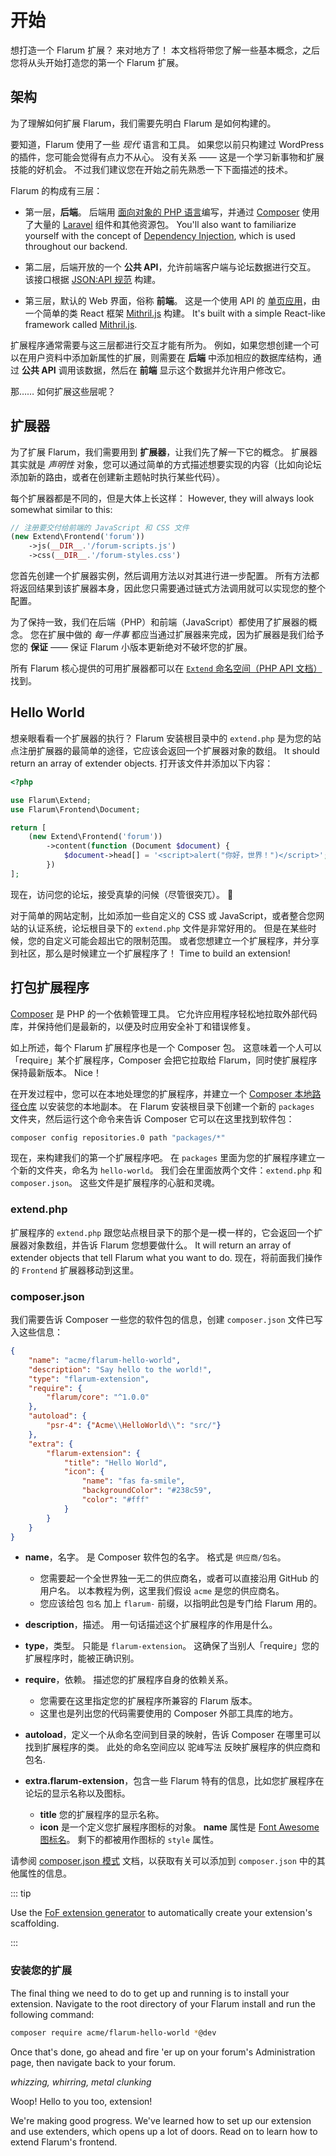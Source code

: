 # 开始

想打造一个 Flarum 扩展？ 来对地方了！ 本文档将带您了解一些基本概念，之后您将从头开始打造您的第一个 Flarum 扩展。

## 架构

为了理解如何扩展 Flarum，我们需要先明白 Flarum 是如何构建的。

要知道，Flarum 使用了一些 _现代_ 语言和工具。 如果您以前只构建过 WordPress 的插件，您可能会觉得有点力不从心。 没有关系 —— 这是一个学习新事物和扩展技能的好机会。 不过我们建议您在开始之前先熟悉一下下面描述的技术。

Flarum 的构成有三层：

* 第一层，**后端**。 后端用 [面向对象的 PHP 语言](https://laracasts.com/series/object-oriented-bootcamp-in-php)编写，并通过 [Composer](https://getcomposer.org/) 使用了大量的 [Laravel](https://laravel.com/) 组件和其他资源包。 You'll also want to familiarize yourself with the concept of [Dependency Injection](https://laravel.com/docs/8.x/container), which is used throughout our backend.

* 第二层，后端开放的一个 **公共 API**，允许前端客户端与论坛数据进行交互。 该接口根据 [JSON:API 规范](https://jsonapi.org/) 构建。

* 第三层，默认的 Web 界面，俗称 **前端**。 这是一个使用 API 的 [单页应用](https://en.wikipedia.org/wiki/Single-page_application)，由一个简单的类 React 框架 [Mithril.js](https://mithril.js.org/) 构建。 It's built with a simple React-like framework called [Mithril.js](https://mithril.js.org).

扩展程序通常需要与这三层都进行交互才能有所为。 例如，如果您想创建一个可以在用户资料中添加新属性的扩展，则需要在 **后端** 中添加相应的数据库结构，通过 **公共 API** 调用该数据，然后在 **前端** 显示这个数据并允许用户修改它。

那…… 如何扩展这些层呢？

## 扩展器

为了扩展 Flarum，我们需要用到 **扩展器**，让我们先了解一下它的概念。 扩展器其实就是 *声明性* 对象，您可以通过简单的方式描述想要实现的内容（比如向论坛添加新的路由，或者在创建新主题帖时执行某些代码）。

每个扩展器都是不同的，但是大体上长这样： However, they will always look somewhat similar to this:

```php
// 注册要交付给前端的 JavaScript 和 CSS 文件
(new Extend\Frontend('forum'))
    ->js(__DIR__.'/forum-scripts.js')
    ->css(__DIR__.'/forum-styles.css')
```

您首先创建一个扩展器实例，然后调用方法以对其进行进一步配置。 所有方法都将返回结果到该扩展器本身，因此您只需要通过链式方法调用就可以实现您的整个配置。

为了保持一致，我们在后端（PHP）和前端（JavaScript）都使用了扩展器的概念。 您在扩展中做的 _每一件事_ 都应当通过扩展器来完成，因为扩展器是我们给予您的 **保证** —— 保证 Flarum 小版本更新绝对不破坏您的扩展。

所有 Flarum 核心提供的可用扩展器都可以在 [`Extend` 命名空间](https://github.com/flarum/core/blob/master/src/Extend)[（PHP API 文档）](https://api.docs.flarum.org/php/master/flarum/extend)找到。

## Hello World

想亲眼看看一个扩展器的执行？ Flarum 安装根目录中的 `extend.php` 是为您的站点注册扩展器的最简单的途径，它应该会返回一个扩展器对象的数组。 It should return an array of extender objects. 打开该文件并添加以下内容：

```php
<?php

use Flarum\Extend;
use Flarum\Frontend\Document;

return [
    (new Extend\Frontend('forum'))
        ->content(function (Document $document) {
            $document->head[] = '<script>alert("你好，世界！")</script>';
        })
];
```

现在，访问您的论坛，接受真挚的问候（尽管很突兀）。 👋

对于简单的网站定制，比如添加一些自定义的 CSS 或 JavaScript，或者整合您网站的认证系统，论坛根目录下的 `extend.php` 文件是非常好用的。 但是在某些时候，您的自定义可能会超出它的限制范围。 或者您想建立一个扩展程序，并分享到社区，那么是时候建立一个扩展程序了！ Time to build an extension!

## 打包扩展程序

[Composer](https://getcomposer.org) 是 PHP 的一个依赖管理工具。 它允许应用程序轻松地拉取外部代码库，并保持他们是最新的，以便及时应用安全补丁和错误修复。

如上所述，每个 Flarum 扩展程序也是一个 Composer 包。 这意味着一个人可以「require」某个扩展程序，Composer 会把它拉取给 Flarum，同时使扩展程序保持最新版本。 Nice！

在开发过程中，您可以在本地处理您的扩展程序，并建立一个 [Composer 本地路径仓库](https://getcomposer.org/doc/05-repositories.md#path) 以安装您的本地副本。 在 Flarum 安装根目录下创建一个新的 `packages` 文件夹，然后运行这个命令来告诉 Composer 它可以在这里找到软件包：

```bash
composer config repositories.0 path "packages/*"
```

现在，来构建我们的第一个扩展程序吧。 在 `packages` 里面为您的扩展程序建立一个新的文件夹，命名为 `hello-world`。 我们会在里面放两个文件：`extend.php` 和 `composer.json`。 这些文件是扩展程序的心脏和灵魂。

### extend.php

扩展程序的 `extend.php` 跟您站点根目录下的那个是一模一样的，它会返回一个扩展器对象数组，并告诉 Flarum 您想要做什么。 It will return an array of extender objects that tell Flarum what you want to do. 现在，将前面我们操作的 `Frontend` 扩展器移动到这里。

### composer.json

我们需要告诉 Composer 一些您的软件包的信息，创建 `composer.json` 文件已写入这些信息：

```json
{
    "name": "acme/flarum-hello-world",
    "description": "Say hello to the world!",
    "type": "flarum-extension",
    "require": {
        "flarum/core": "^1.0.0"
    },
    "autoload": {
        "psr-4": {"Acme\\HelloWorld\\": "src/"}
    },
    "extra": {
        "flarum-extension": {
            "title": "Hello World",
            "icon": {
                "name": "fas fa-smile",
                "backgroundColor": "#238c59",
                "color": "#fff"
            }
        }
    }
}
```

* **name**，名字。 是 Composer 软件包的名字。 格式是 `供应商/包名`。
  * 您需要起一个全世界独一无二的供应商名，或者可以直接沿用 GitHub 的用户名。 以本教程为例，这里我们假设 `acme` 是您的供应商名。
  * 您应该给包 `包名` 加上 `flarum-` 前缀，以指明此包是专门给 Flarum 用的。

* **description**，描述。 用一句话描述这个扩展程序的作用是什么。

* **type**，类型。 只能是 `flarum-extension`。 这确保了当别人「require」您的扩展程序时，能被正确识别。

* **require**，依赖。 描述您的扩展程序自身的依赖关系。
  * 您需要在这里指定您的扩展程序所兼容的 Flarum 版本。
  * 这里也是列出您的代码需要使用的 Composer 外部工具库的地方。

* **autoload**，定义一个从命名空间到目录的映射，告诉 Composer 在哪里可以找到扩展程序的类。 此处的命名空间应以 驼<font size=2>峰</font>写<font size=2>法</font> 反映扩展程序的供应商和包名.

* **extra.flarum-extension**，包含一些 Flarum 特有的信息，比如您扩展程序在论坛的显示名称以及图标。
  * **title** 您的扩展程序的显示名称。
  * **icon** 是一个定义您扩展程序图标的对象。 **name** 属性是 [Font Awesome 图标名](https://fontawesome.com/icons)。 剩下的都被用作图标的 `style` 属性。

请参阅 [composer.json 模式](https://getcomposer.org/doc/04-schema.md) 文档，以获取有关可以添加到 `composer.json` 中的其他属性的信息。

::: tip

Use the [FoF extension generator](https://github.com/FriendsOfFlarum/extension-generator) to automatically create your extension's scaffolding.

:::

### 安装您的扩展

The final thing we need to do to get up and running is to install your extension. Navigate to the root directory of your Flarum install and run the following command:

```bash
composer require acme/flarum-hello-world *@dev
```

Once that's done, go ahead and fire 'er up on your forum's Administration page, then navigate back to your forum.

*whizzing, whirring, metal clunking*

Woop! Hello to you too, extension!

We're making good progress. We've learned how to set up our extension and use extenders, which opens up a lot of doors. Read on to learn how to extend Flarum's frontend.

